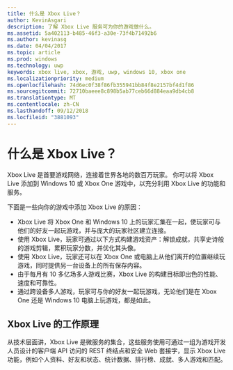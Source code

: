```yaml
---
title: 什么是 Xbox Live？
author: KevinAsgari
description: 了解 Xbox Live 服务可为你的游戏做什么。
ms.assetid: 5a402113-b485-46f3-a30e-73f4b71492b6
ms.author: kevinasg
ms.date: 04/04/2017
ms.topic: article
ms.prod: windows
ms.technology: uwp
keywords: xbox live, xbox, 游戏, uwp, windows 10, xbox one
ms.localizationpriority: medium
ms.openlocfilehash: 74d6ec0f38f86fb355941bb84f8e2157bf4d1f86
ms.sourcegitcommit: 72710baeee8c898b5ab77ceb66d884eaa9db4cb8
ms.translationtype: MT
ms.contentlocale: zh-CN
ms.lasthandoff: 09/12/2018
ms.locfileid: "3881093"
---
```

# <a name="what-is-xbox-live"></a>什么是 Xbox Live？

Xbox Live 是首要游戏网络，连接着世界各地的数百万玩家。 你可以将 Xbox Live 添加到 Windows 10 或 Xbox One 游戏中，以充分利用 Xbox Live 的功能和服务。

下面是一些向你的游戏中添加 Xbox Live 的原因：

- Xbox Live 将 Xbox One 和 Windows 10 上的玩家汇集在一起，使玩家可与他们的好友一起玩游戏，并与庞大的玩家社区建立连接。
- 使用 Xbox Live，玩家可通过以下方式构建游戏资产：解锁成就，共享史诗般的游戏剪辑，累积玩家分数，并优化其头像。
- 使用 Xbox Live，玩家还可以在 Xbox One 或电脑上从他们离开的位置继续玩游戏，同时提供另一台设备上的所有保存内容。
- 由于每月有 10 多亿场多人游戏比赛，Xbox Live 的构建目标即出色的性能、速度和可靠性。
- 通过跨设备多人游戏，玩家可与你的好友一起玩游戏，无论他们是在 Xbox One 还是 Windows 10 电脑上玩游戏，都是如此。

## <a name="how-xbox-live-works"></a>Xbox Live 的工作原理

从技术层面讲，Xbox Live 是微服务的集合，这些服务使用可通过一组为游戏开发人员设计的客户端 API 访问的 REST 终结点和安全 Web 套接字，显示 Xbox Live 功能，例如个人资料、好友和状态、统计数据、排行榜、成就、多人游戏和匹配。

